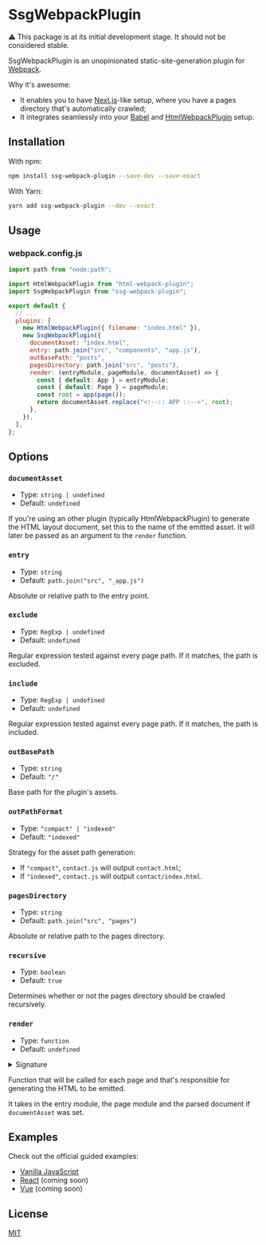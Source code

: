 # SsgWebpackPlugin

:warning: This package is at its initial development stage. It should not be considered stable.

SsgWebpackPlugin is an unopinionated static-site-generation plugin for [Webpack](https://webpack.js.org/).

Why it's awesome:

- It enables you to have [Next.js](https://nextjs.org/)-like setup, where you have a pages directory that's automatically crawled;
- It integrates seamlessly into your [Babel](https://babeljs.io/) and [HtmlWebpackPlugin](https://www.npmjs.com/package/html-webpack-plugin) setup.

## Installation

With npm:

```bash
npm install ssg-webpack-plugin --save-dev --save-exact
```

With Yarn:

```bash
yarn add ssg-webpack-plugin --dev --exact
```

## Usage

### webpack.config.js

```js
import path from "node:path";

import HtmlWebpackPlugin from "html-webpack-plugin";
import SsgWebpackPlugin from "ssg-webpack-plugin";

export default {
  // ...
  plugins: [
    new HtmlWebpackPlugin({ filename: "index.html" }),
    new SsgWebpackPlugin({
      documentAsset: "index.html",
      entry: path.join("src", "components", "app.js"),
      outBasePath: "posts",
      pagesDirectory: path.join("src", "posts"),
      render: (entryModule, pageModule, documentAsset) => {
        const { default: App } = entryModule;
        const { default: Page } = pageModule;
        const root = app(page());
        return documentAsset.replace("<!--:: APP ::-->", root);
      },
    }),
  ],
};
```

## Options

### `documentAsset`

- Type: `string | undefined`
- Default: `undefined`

If you're using an other plugin (typically HtmlWebpackPlugin) to generate the HTML layout document, set this to the name of the emitted asset. It will later be passed as an argument to the `render` function.

### `entry`

- Type: `string`
- Default: `path.join("src", "_app.js")`

Absolute or relative path to the entry point.

### `exclude`

- Type: `RegExp | undefined`
- Default: `undefined`

Regular expression tested against every page path. If it matches, the path is excluded.

### `include`

- Type: `RegExp | undefined`
- Default: `undefined`

Regular expression tested against every page path. If it matches, the path is included.

### `outBasePath`

- Type: `string`
- Default: `"/"`

Base path for the plugin's assets.

### `outPathFormat`

- Type: `"compact" | "indexed"`
- Default: `"indexed"`

Strategy for the asset path generation:

- If `"compact"`, `contact.js` will output `contact.html`;
- If `"indexed"`, `contact.js` will output `contact/index.html`.

### `pagesDirectory`

- Type: `string`
- Default: `path.join("src", "pages")`

Absolute or relative path to the pages directory.

### `recursive`

- Type: `boolean`
- Default: `true`

Determines whether or not the pages directory should be crawled recursively.

### `render`

- Type: `function`
- Default: `undefined`

<details>

<summary>Signature</summary>

```ts
type Render = (
  appModule: Module,
  pageModule: Module,
  documentAsset: string | undefined
) => string;
```

</details>

Function that will be called for each page and that's responsible for generating the HTML to be emitted.

It takes in the entry module, the page module and the parsed document if `documentAsset` was set.

## Examples

Check out the official guided examples:

- [Vanilla JavaScript](../examples/vanilla)
- [React](../examples/react) (coming soon)
- [Vue](../examples/vue) (coming soon)

## License

[MIT](../LICENSE.md)
